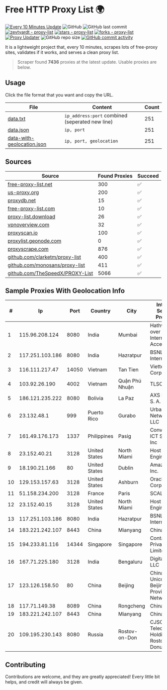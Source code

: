 
# Free HTTP Proxy List 🌍

[![Every 10 Minutes Update](https://github.com/mertguvencli/http-proxy-list/actions/workflows/main.yml/badge.svg?branch=main)](https://github.com/mertguvencli/http-proxy-list/actions/workflows/main.yml)
![GitHub](https://img.shields.io/github/license/mertguvencli/http-proxy-list)
![GitHub last commit](https://img.shields.io/github/last-commit/mertguvencli/http-proxy-list)
[![zevtyardt - proxy-list](https://img.shields.io/static/v1?label=zevtyardt&message=proxy-list&color=blue&logo=github)](https://github.com/zevtyardt/proxy-list "Go to GitHub repo")
[![stars - proxy-list](https://img.shields.io/github/stars/zevtyardt/proxy-list?style=social)](https://github.com/zevtyardt/proxy-list)
[![forks - proxy-list](https://img.shields.io/github/forks/zevtyardt/proxy-list?style=social)](https://github.com/zevtyardt/proxy-list)
[![Proxy Updater](https://github.com/zevtyardt/proxy-list/workflows/Proxy%20Updater/badge.svg)](https://github.com/zevtyardt/proxy-list/actions?query=workflow:"Proxy+Updater")
![GitHub repo size](https://img.shields.io/github/repo-size/zevtyardt/proxy-list)
[![GitHub commit activity](https://img.shields.io/github/commit-activity/m/zevtyardt/proxy-list?logo=commits)](https://github.com/zevtyardt/proxy-list/commits/main)

It is a lightweight project that, every 10 minutes, scrapes lots of free-proxy sites, validates if it works, and serves a clean proxy list.

> Scraper found **7436** proxies at the latest update. Usable proxies are below.

## Usage

Click the file format that you want and copy the URL.

|File|Content|Count|
|----|-------|-----|
|[data.txt](https://raw.githubusercontent.com/mertguvencli/http-proxy-list/main/proxy-list/data.txt)|`ip_address:port` combined (seperated new line)|251|
|[data.json](https://raw.githubusercontent.com/mertguvencli/http-proxy-list/main/proxy-list/data.json)|`ip, port`|251|
|[data-with-geolocation.json](https://raw.githubusercontent.com/mertguvencli/http-proxy-list/main/proxy-list/data-with-geolocation.json)|`ip, port, geolocation`|251|

## Sources

|Source|Found Proxies|Succeed|
|------|-------------|-------|
|[free-proxy-list.net](https://free-proxy-list.net)|300|✅|
|[us-proxy.org](https://www.us-proxy.org)|200|✅|
|[proxydb.net](http://proxydb.net)|15|✅|
|[free-proxy-list.com](https://free-proxy-list.com/?page=&port=&type%5B%5D=http&type%5B%5D=https&up_time=0&search=Search)|10|✅|
|[proxy-list.download](https://www.proxy-list.download/HTTP)|26|✅|
|[vpnoverview.com](https://vpnoverview.com/privacy/anonymous-browsing/free-proxy-servers)|32|✅|
|[proxyscan.io](https://www.proxyscan.io)|100|✅|
|[proxylist.geonode.com](https://proxylist.geonode.com/api/proxy-list?limit=300&page=1&sort_by=lastChecked&sort_type=desc&protocols=http,https)|0|✅|
|[proxyscrape.com](https://api.proxyscrape.com/v2/?request=displayproxies&protocol=http&timeout=10000&country=all&ssl=all&anonymity=all)|876|✅|
|[github.com/clarketm/proxy-list](https://raw.githubusercontent.com/clarketm/proxy-list/master/proxy-list-raw.txt)|400|✅|
|[github.com/monosans/proxy-list](https://raw.githubusercontent.com/monosans/proxy-list/main/proxies/http.txt)|411|✅|
|[github.com/TheSpeedX/PROXY-List](https://raw.githubusercontent.com/TheSpeedX/PROXY-List/master/http.txt)|5066|✅|


## Sample Proxies With Geolocation Info

|#|Ip|Port|Country|City|Internet Service Provider|
|-|--|----|-------|----|-------------------------|
|1|115.96.208.124|8080|India|Mumbai|Hathway IP over Cable Internet Access|
|2|117.251.103.186|8080|India|Hazratpur|BSNL Internet|
|3|116.111.217.47|14050|Vietnam|Tan Tien|Viettel Corporation|
|4|103.92.26.190|4002|Vietnam|Quận Phú Nhuận|TLSOFT|
|5|186.121.235.222|8080|Bolivia|La Paz|AXS Bolivia S. A.|
|6|23.132.48.1|999|Puerto Rico|Gurabo|Urban Wifi Networks LLC|
|7|161.49.176.173|1337|Philippines|Pasig|Converge ICT Solution Inc|
|8|23.152.40.21|3128|United States|North Miami|Host-Engine.com|
|9|18.190.21.166|80|United States|Dublin|Amazon.com, Inc.|
|10|129.153.157.63|3128|United States|Ashburn|Oracle Corporation|
|11|51.158.234.200|3128|France|Paris|SCALEWAY|
|12|23.152.40.15|3128|United States|North Miami|Host-Engine.com|
|13|117.251.103.186|8080|India|Hazratpur|BSNL Internet|
|14|183.221.242.107|8443|China|Mianyang|China Mobile|
|15|194.233.81.116|14344|Singapore|Singapore|Contabo Asia Private Limited|
|16|167.71.225.180|3128|India|Bengaluru|DigitalOcean, LLC|
|17|123.126.158.50|80|China|Beijing|China Unicom Beijing Province Network|
|18|117.71.149.38|8089|China|Rongcheng|Chinanet|
|19|183.221.242.107|8443|China|Mianyang|China Mobile|
|20|109.195.230.143|8080|Russia|Rostov-on-Don|CJSC "ER-Telecom Holding" Rostov-na-Donu branch|



## Contributing

Contributions are welcome, and they are greatly appreciated! Every
little bit helps, and credit will always be given.

